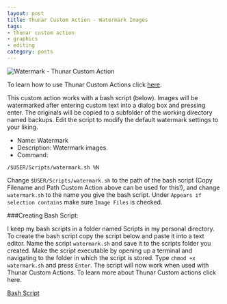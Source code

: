 ```yaml
---
layout: post
title: Thunar Custom Action - Watermark Images
tags:
- thunar custom action
- graphics
- editing
category: posts
---
```

![Watermark - Thunar Custom Action](http://i.imgur.com/0PPOfuI.jpg)

To learn how to use Thunar Custom Actions click [here](https://birchwell.github.io/posts/thunar-custom-actions-tutorial-convert-video-to-avi/).

This custom action works with a bash script (below). Images will be watermarked after entering custom text into a dialog box and pressing enter. The originals will be copied to a subfolder of the working directory named backups. Edit the script to modify the default watermark settings to your liking.

* Name: Watermark
* Description: Watermark images.
* Command: 

`/$USER/Scripts/watermark.sh %N`

Change `$USER/Scripts/watermark.sh` to the path of the bash script (Copy Filename and Path Custom Action above can be used for this!), and change `watermark.sh` to the name you give the bash script. Under `Appears if selection contains` make sure `Image Files` is checked.

###Creating Bash Script:

I keep my bash scripts in a folder named Scripts in my personal directory. To create the bash script copy the script below and paste it into a text editor. Name the script `watermark.sh` and save it to the scripts folder you created. Make the script executable by opening up a terminal and navigating to the folder in which the script is stored. Type `chmod +x watermark.sh` and press `Enter`. The script will now work when used with Thunar Custom Actions. To learn more about Thunar Custom actions click here.

[Bash Script](https://gist.github.com/Birchwell/4c675025e91d0c70b129)
